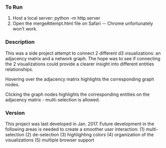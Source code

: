 ### To Run
1. Host a local server: python -m http.server  
2. Open the mergeAttempt.html file on Safari -- Chrome unfortunately won't work. 

### Description 
This was a side project attempt to connect 2 different d3 visualizations: an adjacency matrix and a network graph. The hope was to see if connecting the 2 visualizations could provide a clearer insight into different entities relationships. 

Hovering over the adjacency matrix highlights the corresponding graph nodes. 

Clicking the graph nodes highlights the corresponding entities on the adjacency matrix - multi-selection is allowed. 

### Version 
This project was last developed in Jan. 2017. Future development in the following areas is needed to create a smoother user interaction: (1) multi-selection (2) de-selection (3) highlighting colors (4) organization of the visualizations (5) multiple browser support 
